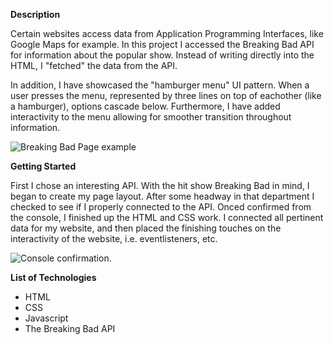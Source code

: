 **Description**

Certain websites access data from Application Programming Interfaces, like Google Maps for example.  In this project I accessed the Breaking Bad API for information about the popular show.  Instead of writing directly into the HTML, I "fetched" the data from the API.  

In addition, I have showcased the "hamburger menu" UI pattern.  When a user presses the menu, represented by three lines on top of eachother (like a hamburger), options cascade below. Furthermore, I have added interactivity to the menu allowing for smoother transition throughout information. 

![Breaking Bad Page example](https://i.imgur.com/bW2ZrTt.png "Breaking Bad page example")

**Getting Started**

First I chose an interesting API.  With the hit show Breaking Bad in mind, I began to create my page layout. After some headway in that department I checked to see if I properly connected to the API.  Onced confirmed from the console, I finished up the HTML and CSS work. I connected all pertinent data for my website, and then placed the finishing touches on the interactivity of the website, i.e. eventlisteners, etc.  

![Console confirmation.](https://i.imgur.com/yDvq6Op.png "Console confirmation.")

**List of Technologies**
- HTML
- CSS 
- Javascript
- The Breaking Bad API


